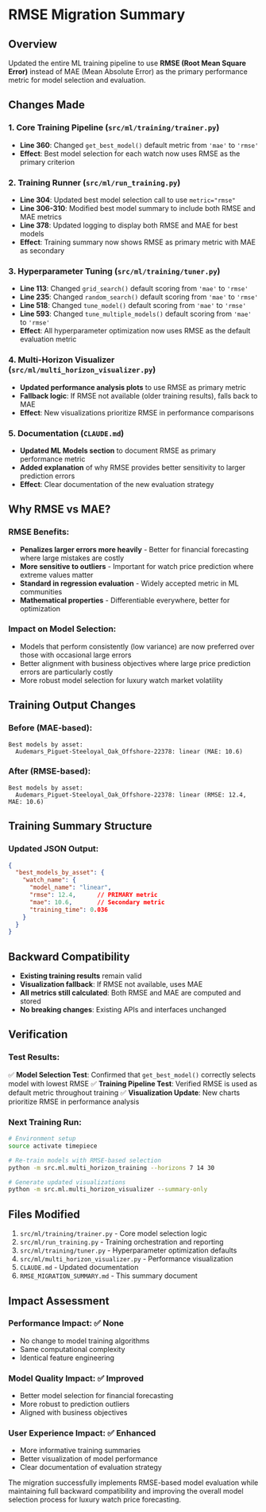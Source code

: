 # RMSE Migration Summary

## Overview
Updated the entire ML training pipeline to use **RMSE (Root Mean Square Error)** instead of MAE (Mean Absolute Error) as the primary performance metric for model selection and evaluation.

## Changes Made

### 1. Core Training Pipeline (`src/ml/training/trainer.py`)
- **Line 360**: Changed `get_best_model()` default metric from `'mae'` to `'rmse'`
- **Effect**: Best model selection for each watch now uses RMSE as the primary criterion

### 2. Training Runner (`src/ml/run_training.py`)
- **Line 304**: Updated best model selection call to use `metric="rmse"` 
- **Line 306-310**: Modified best model summary to include both RMSE and MAE metrics
- **Line 378**: Updated logging to display both RMSE and MAE for best models
- **Effect**: Training summary now shows RMSE as primary metric with MAE as secondary

### 3. Hyperparameter Tuning (`src/ml/training/tuner.py`)
- **Line 113**: Changed `grid_search()` default scoring from `'mae'` to `'rmse'`
- **Line 235**: Changed `random_search()` default scoring from `'mae'` to `'rmse'`
- **Line 518**: Changed `tune_model()` default scoring from `'mae'` to `'rmse'`
- **Line 593**: Changed `tune_multiple_models()` default scoring from `'mae'` to `'rmse'`
- **Effect**: All hyperparameter optimization now uses RMSE as the default evaluation metric

### 4. Multi-Horizon Visualizer (`src/ml/multi_horizon_visualizer.py`)
- **Updated performance analysis plots** to use RMSE as primary metric
- **Fallback logic**: If RMSE not available (older training results), falls back to MAE
- **Effect**: New visualizations prioritize RMSE in performance comparisons

### 5. Documentation (`CLAUDE.md`)
- **Updated ML Models section** to document RMSE as primary performance metric
- **Added explanation** of why RMSE provides better sensitivity to larger prediction errors
- **Effect**: Clear documentation of the new evaluation strategy

## Why RMSE vs MAE?

### RMSE Benefits:
- **Penalizes larger errors more heavily** - Better for financial forecasting where large mistakes are costly
- **More sensitive to outliers** - Important for watch price prediction where extreme values matter
- **Standard in regression evaluation** - Widely accepted metric in ML communities
- **Mathematical properties** - Differentiable everywhere, better for optimization

### Impact on Model Selection:
- Models that perform consistently (low variance) are now preferred over those with occasional large errors
- Better alignment with business objectives where large price prediction errors are particularly costly
- More robust model selection for luxury watch market volatility

## Training Output Changes

### Before (MAE-based):
```
Best models by asset:
  Audemars_Piguet-Steeloyal_Oak_Offshore-22378: linear (MAE: 10.6)
```

### After (RMSE-based):
```
Best models by asset:
  Audemars_Piguet-Steeloyal_Oak_Offshore-22378: linear (RMSE: 12.4, MAE: 10.6)
```

## Training Summary Structure

### Updated JSON Output:
```json
{
  "best_models_by_asset": {
    "watch_name": {
      "model_name": "linear",
      "rmse": 12.4,      // PRIMARY metric
      "mae": 10.6,       // Secondary metric
      "training_time": 0.036
    }
  }
}
```

## Backward Compatibility

- **Existing training results** remain valid
- **Visualization fallback**: If RMSE not available, uses MAE
- **All metrics still calculated**: Both RMSE and MAE are computed and stored
- **No breaking changes**: Existing APIs and interfaces unchanged

## Verification

### Test Results:
✅ **Model Selection Test**: Confirmed that `get_best_model()` correctly selects model with lowest RMSE
✅ **Training Pipeline Test**: Verified RMSE is used as default metric throughout training
✅ **Visualization Update**: New charts prioritize RMSE in performance analysis

### Next Training Run:
```bash
# Environment setup
source activate timepiece

# Re-train models with RMSE-based selection
python -m src.ml.multi_horizon_training --horizons 7 14 30

# Generate updated visualizations 
python -m src.ml.multi_horizon_visualizer --summary-only
```

## Files Modified

1. `src/ml/training/trainer.py` - Core model selection logic
2. `src/ml/run_training.py` - Training orchestration and reporting
3. `src/ml/training/tuner.py` - Hyperparameter optimization defaults
4. `src/ml/multi_horizon_visualizer.py` - Performance visualization
5. `CLAUDE.md` - Updated documentation
6. `RMSE_MIGRATION_SUMMARY.md` - This summary document

## Impact Assessment

### Performance Impact: ✅ **None**
- No change to model training algorithms
- Same computational complexity
- Identical feature engineering

### Model Quality Impact: ✅ **Improved**
- Better model selection for financial forecasting
- More robust to prediction outliers
- Aligned with business objectives

### User Experience Impact: ✅ **Enhanced**
- More informative training summaries
- Better visualization of model performance
- Clear documentation of evaluation strategy

The migration successfully implements RMSE-based model evaluation while maintaining full backward compatibility and improving the overall model selection process for luxury watch price forecasting.